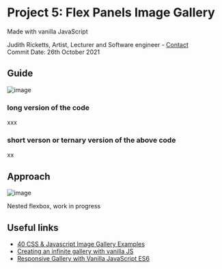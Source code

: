 ##
# Project 5: Flex Panels Image Gallery
Made with vanilla JavaScript

Judith Ricketts, Artist, Lecturer and Software engineer - [Contact](https://lovespictures.com/)  
Commit Date: 26th October 2021

## Guide

<!-- Javascript array methods are arrays forming a data structure containing list of elements which store multiple values in a single variable. The strength of JavaScript arrays lies in the array methods which are built-in functions we can apply to our arrays.  Each method has a unique function that performs a change or calculation to our array, saving having to write common functions from scratch. -->

![image](https://res.cloudinary.com/practicaldev/image/fetch/s--JCmxZtaZ--/c_imagga_scale,f_auto,fl_progressive,h_420,q_auto,w_1000/https://dev-to-uploads.s3.amazonaws.com/uploads/articles/r82p7z3s8298vijf2guh.jpg)

<!-- elements -->
### long version of the code 
 xxx
<!-- elements -->
<!-- elements -->
### short verson or ternary version of the above code 
   xx
<!-- elements -->    
    
## Approach

![image](https://user-images.githubusercontent.com/25634451/139527566-d4ca18eb-0629-4cbf-91ec-254eb1f6bfab.png)
<!-- after stage 10 in the code  -->
Nested flexbox, work in progress 

<!-- To use arrays to sortcut operations -->
 
## Useful links
* [40 CSS & Javascript Image Gallery Examples](https://bashooka.com/coding/css-javascript-image-gallery-examples/) 
* [Creating an infinite gallery with vanilla JS](https://weareferal.com/blog/creating-an-infinite-gallery-with-vanilla-js) 
* [Responsive Gallery with Vanilla JavaScript ES6](https://itsgus.dev/2021/vanilla-javascript-gallery)


<!-- A List of JavaScript Array Methods -->
<!-- guide  https://github.com/nitishdayal/JavaScript30 -->
<!-- formatting read.me https://docs.github.com/en/github/writing-on-github/getting-started-with-writing-and-formatting-on-github/basic-writing-and-formatting-syntax -->
